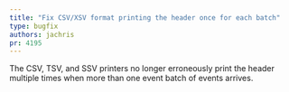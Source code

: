 ```yaml
---
title: "Fix CSV/XSV format printing the header once for each batch"
type: bugfix
authors: jachris
pr: 4195
---
```


The CSV, TSV, and SSV printers no longer erroneously print the header multiple
times when more than one event batch of events arrives.
